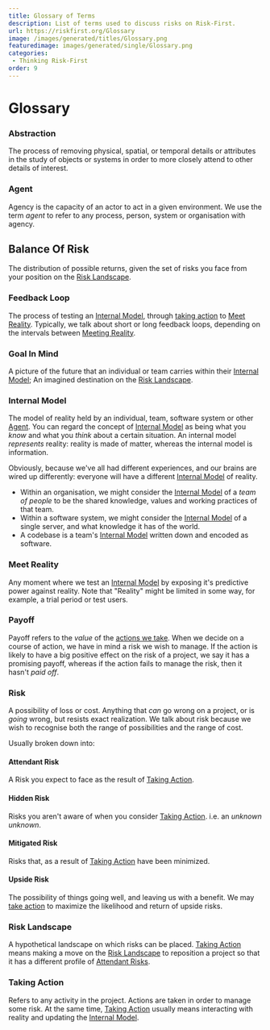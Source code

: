 ```yaml
---
title: Glossary of Terms
description: List of terms used to discuss risks on Risk-First.
url: https://riskfirst.org/Glossary
image: /images/generated/titles/Glossary.png
featuredimage: images/generated/single/Glossary.png
categories:
 - Thinking Risk-First
order: 9
---
```


# Glossary

### Abstraction

The process of removing physical, spatial, or temporal details or attributes in the study of objects or systems in order to more closely attend to other details of interest.

### Agent

Agency is the capacity of an actor to act in a given environment.  We use the term _agent_ to refer to any process, person, system or organisation with agency.

## Balance Of Risk

The distribution of possible returns, given the set of risks you face from your position on the [Risk Landscape](#risk-landscape).  

### Feedback Loop

The process of testing an [Internal Model](#internal-model), through [taking action](#taking-action) to [Meet Reality](#meet-reality).  Typically, we talk about short or long feedback loops, depending on the intervals between [Meeting Reality](#meet-reality).

### Goal In Mind

A picture of the future that an individual or team carries within their [Internal Model](Glossary.md#internal-model);  An imagined destination on the [Risk Landscape](#risk-landscape).

### Internal Model

The model of reality held by an individual, team, software system or other [Agent](#agent).   You can regard the concept of [Internal Model](#internal-model) as being what you _know_ and what you _think_ about a certain situation.  An internal model _represents_ reality:  reality is made of matter, whereas the internal model is information.

Obviously, because we've all had different experiences, and our brains are wired up differently: everyone will have a different [Internal Model](#internal-model) of reality.  

- Within an organisation, we might consider the [Internal Model](#internal-model) of a _team of people_ to be the shared knowledge, values and working practices of that team.
- Within a software system, we might consider the [Internal Model](#internal-model) of a single server, and what knowledge it has of the world.
- A codebase is a team's [Internal Model](#internal-model) written down and encoded as software.

### Meet Reality

Any moment where we test an [Internal Model](#internal-model) by exposing it's predictive power against reality.  Note that "Reality" might be limited in some way, for example, a trial period or test users.  

### Payoff

Payoff refers to the _value_ of the [actions we take](#taking-action).  When we decide on a course of action, we have in mind a risk we wish to manage.  If the action is likely to have a big positive effect on the risk of a project, we say it has a promising payoff, whereas if the action fails to manage the risk, then it hasn't _paid off_.  

### Risk

A possibility of loss or cost.  Anything that _can_ go wrong on a project, or is _going_ wrong, but resists exact realization.  We talk about risk because we wish to recognise both the range of possibilities and the range of cost.  

Usually broken down into: 

#### Attendant Risk

A Risk you expect to face as the result of [Taking Action](#taking-action).

#### Hidden Risk

Risks you aren't aware of when you consider [Taking Action](#taking-action).  i.e. an _unknown unknown_.

#### Mitigated Risk

Risks that, as a result of [Taking Action](#taking-action) have been minimized. 

#### Upside Risk

The possibility of things going well, and leaving us with a benefit.  We may [take action](#taking-action) to maximize the likelihood and return of upside risks.

### Risk Landscape

A hypothetical landscape on which risks can be placed.  [Taking Action](#taking-action) means making a move on the [Risk Landscape](#risk-landscape) to reposition a project so that it has a different profile of [Attendant Risks](#attendant-risk).

### Taking Action

Refers to any activity in the project.  Actions are taken in order to manage some risk.  At the same time, [Taking Action](#taking-action) usually means interacting with reality and updating the [Internal Model](#internal-model).
